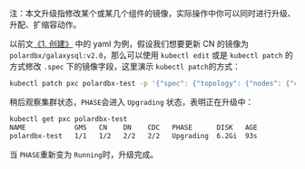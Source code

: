 注：本文升级指修改某个或某几个组件的镜像，实际操作中你可以同时进行升级、升配、扩缩容动作。

以前文[《1. 创建》](./1-create.md) 中的 yaml 为例，假设我们想要更新 CN 的镜像为 `polardbx/galaxysql:v2.0`，那么可以使用 `kubectl edit` 或是 `kubectl patch` 的方式修改 `.spec` 下的镜像字段，这里演示 `kubectl patch`的方式：

```bash
kubectl patch pxc polardbx-test -p '{"spec": {"topology": {"nodes": {"cn": {"template": {"image": "polardbx/galaxysql:v2.0"}}}}}}'
```

稍后观察集群状态，`PHASE`会进入 `Upgrading` 状态，表明正在升级中：

```bash
kubectl get pxc polardbx-test
NAME            GMS   CN    DN    CDC   PHASE      DISK   AGE
polardbx-test   1/1   1/2   2/2   2/2   Upgrading  6.2Gi  93s
```

当 `PHASE`重新变为 `Running`时，升级完成。
